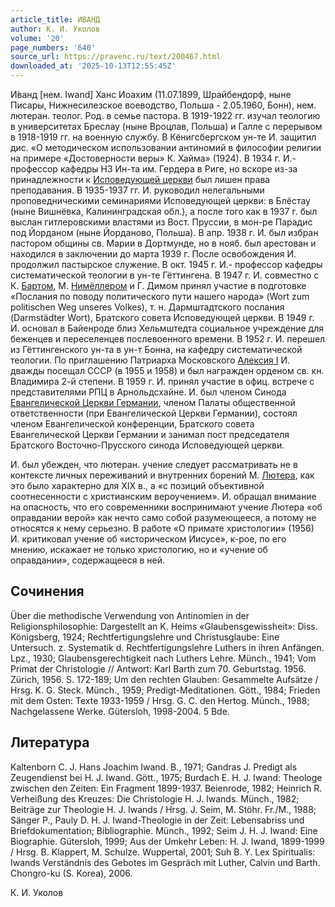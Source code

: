 ```yaml
---
article_title: ИВАНД
author: К. И. Уколов
volume: '20'
page_numbers: '640'
source_url: https://pravenc.ru/text/200467.html
downloaded_at: '2025-10-13T12:55:45Z'
---
```


И́ванд [нем. Iwand] Ханс Иоахим (11.07.1899, Шрайбендорф, ныне Писары, Нижнесилезское воеводство, Польша - 2.05.1960, Бонн), нем. лютеран. теолог. Род. в семье пастора. В 1919-1922 гг. изучал теологию в университетах Бреслау (ныне Вроцлав, Польша) и Галле с перерывом в 1918-1919 гг. на военную службу. В Кёнигсбергском ун-те И. защитил дис. «О методическом использовании антиномий в философии религии на примере «Достоверности веры» К. Хайма» (1924). В 1934 г. И.- профессор кафедры НЗ Ин-та им. Гердера в Риге, но вскоре из-за принадлежности к [Исповедующей церкви](<https://pravenc.ru/text/Исповедующей церкви.html>) был лишен права преподавания. В 1935-1937 гг. И. руководил нелегальными проповедническими семинариями Исповедующей церкви: в Блёстау (ныне Вишнёвка, Калининградская обл.), а после того как в 1937 г. был выслан гитлеровскими властями из Вост. Пруссии, в мон-ре Парадис под Йорданом (ныне Йорданово, Польша). В апр. 1938 г. И. был избран пастором общины св. Марии в Дортмунде, но в нояб. был арестован и находился в заключении до марта 1939 г. После освобождения И. продолжил пастырское служение. В окт. 1945 г. И.- профессор кафедры систематической теологии в ун-те Гёттингена. В 1947 г. И. совместно с К. [Бартом](https://pravenc.ru/text/Бартом.html), М. [Нимёллером](https://pravenc.ru/text/Нимёллером.html) и Г. Димом принял участие в подготовке «Послания по поводу политического пути нашего народа» (Wort zum politischen Weg unseres Volkes), т. н. Дармштадтского послания (Darmstädter Wort), Братского совета Исповедующей церкви. В 1949 г. И. основал в Байенроде близ Хельмштедта социальное учреждение для беженцев и переселенцев послевоенного времени. В 1952 г. И. перешел из Гёттингенского ун-та в ун-т Бонна, на кафедру систематической теологии. По приглашению Патриарха Московского [Алексия I](<https://pravenc.ru/text/Алексий I.html>) И. дважды посещал СССР (в 1955 и 1958) и был награжден орденом св. кн. Владимира 2-й степени. В 1959 г. И. принял участие в офиц. встрече с представителями РПЦ в Арнольдсхайне. И. был членом Синода [Евангелической Церкви Германии](<https://pravenc.ru/text/Евангелической Церкви Германии.html>), членом Палаты общественной ответственности (при Евангелической Церкви Германии), состоял членом Евангелической конференции, Братского совета Евангелической Церкви Германии и занимал пост председателя Братского Восточно-Прусского синода Исповедующей церкви.

И. был убежден, что лютеран. учение следует рассматривать не в контексте личных переживаний и внутренних борений М. [Лютера](https://pravenc.ru/text/Лютер.html), как это было характерно для XIX в., а «с позиций объективной соотнесенности с христианским вероучением». И. обращал внимание на опасность, что его современники воспринимают учение Лютера «об оправдании верой» как нечто само собой разумеющееся, а потому не относятся к нему серьезно. В работе «О примате христологии» (1956) И. критиковал учение об «историческом Иисусе», к-рое, по его мнению, искажает не только христологию, но и «учение об оправдании», содержащееся в ней.

## Сочинения

Über die methodische Verwendung von Antinomien in der Religionsphilosophie: Dargestellt an K. Heims «Glaubensgewissheit»: Diss. Königsberg, 1924; Rechtfertigungslehre und Christusglaube: Eine Untersuch. z. Systematik d. Rechtfertigungslehre Luthers in ihren Anfängen. Lpz., 1930; Glaubensgerechtigkeit nach Luthers Lehre. Münch., 1941; Vom Primat der Christologie // Antwort: Karl Barth zum 70. Geburtstag. 1956. Zürich, 1956. S. 172-189; Um den rechten Glauben: Gesammelte Aufsätze / Hrsg. K. G. Steck. Münch., 1959; Predigt-Meditationen. Gött., 1984; Frieden mit dem Osten: Texte 1933-1959 / Hrsg. G. C. den Hertog. Münch., 1988; Nachgelassene Werke. Gütersloh, 1998-2004. 5 Bde.

## Литература

Kaltenborn C. J. Hans Joachim Iwand. B., 1971; Gandras J. Predigt als Zeugendienst bei H. J. Iwand. Gött., 1975; Burdach E. H. J. Iwand: Theologe zwischen den Zeiten: Ein Fragment 1899-1937. Beienrode, 1982; Heinrich R. Verheißung des Kreuzes: Die Christologie H. J. Iwands. Münch., 1982; Beiträge zur Theologie H. J. Iwands / Hrsg. J. Seim, M. Stöhr. Fr./M., 1988; Sänger P., Pauly D. H. J. Iwand-Theologie in der Zeit: Lebensabriss und Briefdokumentation; Bibliographie. Münch., 1992; Seim J. H. J. Iwand: Eine Biographie. Gütersloh, 1999; Aus der Umkehr Leben: H. J. Iwand, 1899-1999 / Hrsg. B. Klappert, M. Schulze. Wuppertal, 2001; Suh B. Y. Lex Spiritualis: Iwands Verständnis des Gebotes im Gespräch mit Luther, Calvin und Barth. Chongro-ku (S. Korea), 2006.

К. И. Уколов
